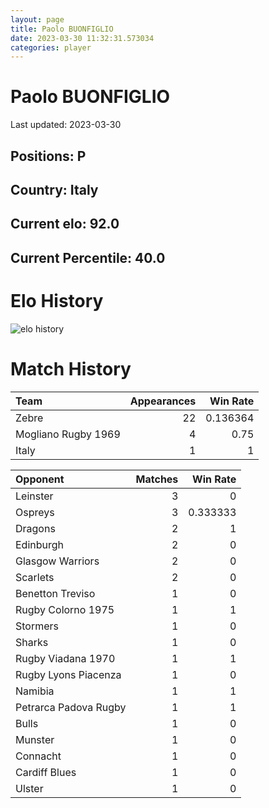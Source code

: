 ```yaml
---  
layout: page  
title: Paolo BUONFIGLIO  
date: 2023-03-30 11:32:31.573034  
categories: player  
---
```

# Paolo BUONFIGLIO


Last updated: 2023-03-30
## Positions: P

## Country: Italy

## Current elo: 92.0

## Current Percentile: 40.0

# Elo History


![elo history](history_PaoloBUONFIGLIO.png)
# Match History


| Team                |   Appearances |   Win Rate |
|:--------------------|--------------:|-----------:|
| Zebre               |            22 |   0.136364 |
| Mogliano Rugby 1969 |             4 |   0.75     |
| Italy               |             1 |   1        |

| Opponent              |   Matches |   Win Rate |
|:----------------------|----------:|-----------:|
| Leinster              |         3 |   0        |
| Ospreys               |         3 |   0.333333 |
| Dragons               |         2 |   1        |
| Edinburgh             |         2 |   0        |
| Glasgow Warriors      |         2 |   0        |
| Scarlets              |         2 |   0        |
| Benetton Treviso      |         1 |   0        |
| Rugby Colorno 1975    |         1 |   1        |
| Stormers              |         1 |   0        |
| Sharks                |         1 |   0        |
| Rugby Viadana 1970    |         1 |   1        |
| Rugby Lyons Piacenza  |         1 |   0        |
| Namibia               |         1 |   1        |
| Petrarca Padova Rugby |         1 |   1        |
| Bulls                 |         1 |   0        |
| Munster               |         1 |   0        |
| Connacht              |         1 |   0        |
| Cardiff Blues         |         1 |   0        |
| Ulster                |         1 |   0        |